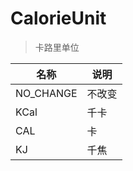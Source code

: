 # CalorieUnit

> 卡路里单位

| 名称        | 说明  |
|-----------|-----|
| NO_CHANGE | 不改变 |
| KCal      | 千卡  |
| CAL       | 卡   |
| KJ        | 千焦  |